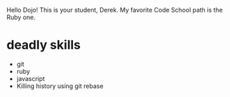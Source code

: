 Hello Dojo! This is your student, Derek.
My favorite Code School path is the Ruby one.

# deadly skills
* git
* ruby
* javascript
* Killing history using git rebase

